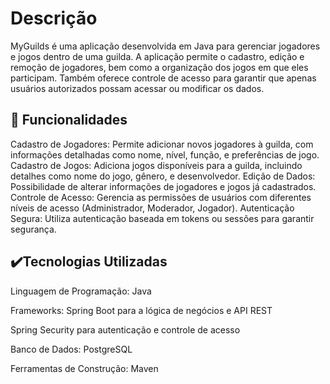 # Descrição
MyGuilds é uma aplicação desenvolvida em Java para gerenciar jogadores e jogos dentro de uma guilda. A aplicação permite o cadastro, edição e remoção de jogadores, bem como a organização dos jogos em que eles participam. 
Também oferece controle de acesso para garantir que apenas usuários autorizados possam acessar ou modificar os dados.

## 🔨 Funcionalidades
Cadastro de Jogadores: Permite adicionar novos jogadores à guilda, com informações detalhadas como nome, nível, função, e preferências de jogo.
Cadastro de Jogos: Adiciona jogos disponíveis para a guilda, incluindo detalhes como nome do jogo, gênero, e desenvolvedor.
Edição de Dados: Possibilidade de alterar informações de jogadores e jogos já cadastrados.
Controle de Acesso: Gerencia as permissões de usuários com diferentes níveis de acesso (Administrador, Moderador, Jogador).
Autenticação Segura: Utiliza autenticação baseada em tokens ou sessões para garantir segurança.

## ✔️Tecnologias Utilizadas
Linguagem de Programação: Java 

Frameworks:
Spring Boot para a lógica de negócios e API REST

Spring Security para autenticação e controle de acesso

Banco de Dados:
PostgreSQL

Ferramentas de Construção:
Maven
